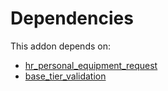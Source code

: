 # Dependencies

This addon depends on:

- [hr_personal_equipment_request](../../odoo-bringout-oca-hr-hr_personal_equipment_request)
- [base_tier_validation](../../odoo-bringout-oca-server-ux-base_tier_validation)
